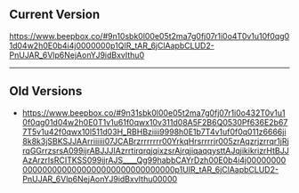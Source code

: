 ## Current Version
https://www.beepbox.co/#9n10sbk0l00e05t2ma7g0fj07r1i0o4T0v1u10f0qg01d04w2h0E0b4i4j0000000p1QIR_tAR_6jClAapbCLUD2-PnUJAR_6Vlp6NejAonYJ9idBxvIthu0


---

## Old Versions

- https://www.beepbox.co/#9n31sbk0l00e05t2ma7g0fj07r1i0o432T0v1u10f0qg01d04w2h0E0T1v1u61f0qwx10v311d08A5F2B6Q0530Pf636E2b677T5v1u42f0qwx10l511d03H_RBHBziiii9998h0E1b7T4v1uf0f0q011z6666ji8k8k3jSBKSJJAArriiiiii07JCABrzrrrrrrr00YrkqHrsrrrrjr005zrAqzrjzrrqr1jRjrqGGrrzsrsA099ijrABJJJIAzrrtirqrqjqixzsrAjrqjiqaqqysttAJqjikikrizrHtBJJAzArzrIsRCITKSS099ijrAJS____Qg99habbCAYrDzh00E0b4i4j000000000000000000000000000000000000000p1UIR_tAR_6jClAapbCLUD2-PnUJAR_6Vlp6NejAonYJ9idBxvIthu00000
